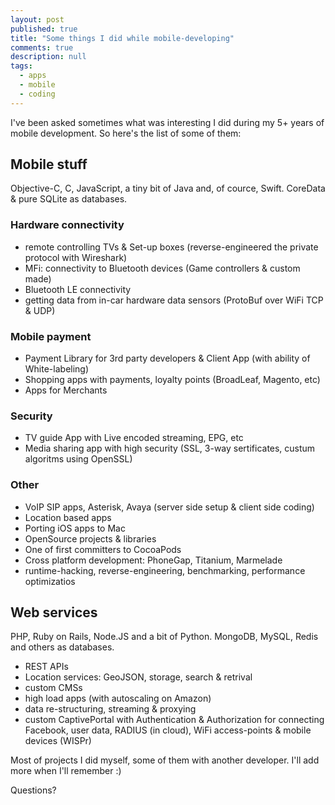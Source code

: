 ```yaml
---
layout: post
published: true
title: "Some things I did while mobile-developing"
comments: true
description: null
tags: 
  - apps
  - mobile
  - coding
---
```


I've been asked sometimes what was interesting I did during my 5+ years of mobile development. So here's the list of some of them:

## Mobile stuff
Objective-C, C, JavaScript, a tiny bit of Java and, of cource, Swift. CoreData & pure SQLite as databases.

### Hardware connectivity
- remote controlling TVs & Set-up boxes (reverse-engineered the private protocol with Wireshark)
- MFi: connectivity to Bluetooth devices (Game controllers & custom made)
- Bluetooth LE connectivity
- getting data from in-car hardware data sensors (ProtoBuf over WiFi TCP & UDP)

### Mobile payment
- Payment Library for 3rd party developers & Client App (with ability of White-labeling)
- Shopping apps with payments, loyalty points (BroadLeaf, Magento, etc)
- Apps for Merchants

### Security
- TV guide App with Live encoded streaming, EPG, etc
- Media sharing app with high security (SSL, 3-way sertificates, custum algoritms using OpenSSL)

### Other
- VoIP SIP apps, Asterisk, Avaya (server side setup & client side coding)
- Location based apps
- Porting iOS apps to Mac
- OpenSource projects & libraries
- One of first committers to CocoaPods
- Cross platform development: PhoneGap, Titanium, Marmelade
- runtime-hacking, reverse-engineering, benchmarking, performance optimizatios

## Web services
PHP, Ruby on Rails, Node.JS and a bit of Python. MongoDB, MySQL, Redis and others as databases.

- REST APIs
- Location services: GeoJSON, storage, search & retrival
- custom CMSs
- high load apps (with autoscaling on Amazon)
- data re-structuring, streaming & proxying
- custom CaptivePortal with Authentication & Authorization for connecting Facebook, user data, RADIUS (in cloud), WiFi access-points & mobile devices (WISPr)

Most of projects I did myself, some of them with another developer. I'll add more when I'll remember :)

Questions?